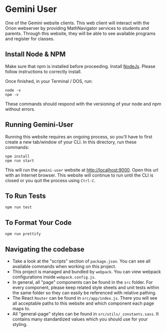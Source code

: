 # Gemini User

One of the Gemini website clients. This web client will interact with the Orion webserver by providing MathNavigator services to students and parents. Through this website, they will be able to see available programs and register for classes.

## Install Node & NPM

Make sure that npm is installed before proceeding. Install [NodeJs](https://nodejs.org/en/download/). Please follow instructions to correctly install.

Once finished, in your Terminal / DOS, run:

```
node -v
npm -v
```

These commands should respond with the versioning of your node and npm without errors.

## Running Gemini-User

Running this website requires an ongoing process, so you'll have to first create a new tab/window of your CLI. In this directory, run these commands:

```unix
npm install
npm run start
```

This will run the `gemini-user` website at <http://localhost:9000>. Open this url with an Internet browser. This website will continue to run until the CLI is closed or you quit the process using `Ctrl-C`.

## To Run Tests

```unix
npm run test
```

## To Format Your Code

```unix
npm run prettify
```

## Navigating the codebase

- Take a look at the "scripts" section of `package.json`. You can see all available commands when working on this project.
- This project is managed and bundled by `webpack`. You can view webpack configurations inside `webpack.config.js`.
- In general, all "page" components can be found in the `src` folder. For every component, please keep related style sheets and unit tests within the same folder so they can easily be referenced with relative pathing.
- The React `Router` can be found in `src/app/index.js`. There you will see all acceptable paths to this website and which component each page maps to.
- All "general-page" styles can be found in `src/utils/_constants.sass`. It contains many standardized values which you should use for your styling.